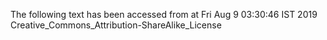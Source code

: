 The following text has been accessed from at Fri Aug 9 03:30:46 IST 2019
Creative_Commons_Attribution-ShareAlike_License
